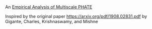 
An [Empirical Analysis of Multiscale PHATE](empirical_anlaysis_of_multiscale_phate.pdf?raw=true)

Inspired by the original paper https://arxiv.org/pdf/1908.02831.pdf by Gigante, Charles, Krishnaswamy, and Mishne

